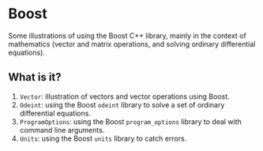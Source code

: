 # Boost
Some illustrations of using the Boost C++ library, mainly in the
context of mathematics (vector and matrix operations, and solving
ordinary differential equations).

## What is it?
1. `Vector`: illustration of vectors and vector operations using Boost.
1. `Odeint`: using the Boost `odeint` library to solve a set of ordinary
    differential equations.
1. `ProgramOptions`: using the Boost `program_options` library to deal with
    command line arguments.
1. `Units`: using the Boost `units` library to catch errors.
